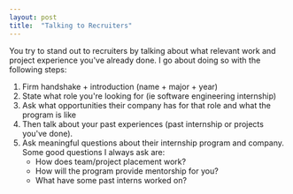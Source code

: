 ```yaml
---
layout: post
title:  "Talking to Recruiters"
---
```


You try to stand out to recruiters by talking about what relevant work and project experience you've already done. I go about doing so with the following steps:
1. Firm handshake + introduction (name + major + year)
2. State what role you're looking for (ie software engineering internship)
3. Ask what opportunities their company has for that role and what the program is like
4. Then talk about your past experiences (past internship or projects you've done).
5. Ask meaningful questions about their internship program and company. Some good questions I always ask are: 
	* How does team/project placement work? 
	* How will the program provide mentorship for you? 
	* What have some past interns worked on?
